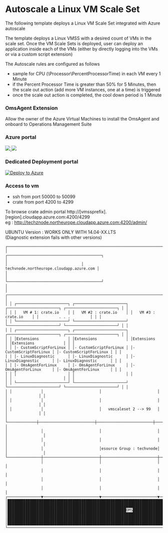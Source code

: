 
# Autoscale a Linux VM Scale Set  

The following template deploys a Linux VM Scale Set integrated with Azure autoscale  

The template deploys a Linux VMSS with a desired count of VMs in the scale set. Once the VM Scale Sets is deployed, user can deploy an application inside each of the VMs (either by directly logging into the VMs or via a custom script extension)  

The Autoscale rules are configured as follows  
- sample for CPU (\\Processor\\PercentProcessorTime) in each VM every 1 Minute  
- if the Percent Processor Time is greater than 50% for 5 Minutes, then the scale out action (add more VM instances, one at a time) is triggered
- once the scale out action is completed, the cool down period is 1 Minute  


### OmsAgent Extension 

Allow the owner of the Azure Virtual Machines to install the OmsAgent and onboard to Operations Management Suite

### Azure portal  

<a href="https://portal.azure.com/#create/Microsoft.Template/uri/https%3A%2F%2Fraw.githubusercontent.com%2Fherveleclerc%2FTechDaysCampDemo%2Fmaster%2Fubuntu-vmss%2Fazuredeploy.json" target="_blank">
    <img src="http://azuredeploy.net/deploybutton.png"/>
</a>
<a href="http://armviz.io/#/?load=https%3A%2F%2Fraw.githubusercontent.com%2Fherveleclerc%2FTechDaysCampDemo%2Fmaster%2Fubuntu-vmss%2Fazuredeploy.json" target="_blank">
    <img src="http://armviz.io/visualizebutton.png"/>
</a>


### Dedicated Deployment portal  

[![Deploy to Azure](http://azuredeploy.net/deploybutton.png)](https://azuredeploy.net/)  


### Access to vm
- ssh   from port 50000 to 50099  
- crate from port 4200  to 4299  

To browse crate admin portal http://[vmssprefix].[region].cloudapp.azure.com:4200/4299  
eg :  http://techznode.northeurope.cloudapp.azure.com:4200/admin/  

UBUNTU Version  : WORKS ONLY WITH 14.04-XX.LTS  
(Diagnostic extension fails with other versions)


    ┌─────────────────────────────────────────────────────────────────────────────────────────────────────────────┐
    │                                 ┌──────────────────────────────────────────┐                                │
    │                                 │ techvnode.northeurope.cloudapp.azure.com │                                │
    │                                 └──────────────────────────────────────────┘                                │
    │ ┌─────────────────────────────────────────────────────────────────────────────────────────────────────────┐ │
    │ │ ┌───────────────────────┐ ┌───────────────────────┐ ┌───────────────────────┐ ┌───────────────────────┐ │ │
    │ │ │   VM # 1: crate.io    │ │   VM #2 : crate.io    │ │   VM #3 : crate.io    │ │         . . .         │ │ │
    │ │ └───────────────────────┘ └───────────────────────┘ └───────────────────────┘ └───────────────────────┘ │ │
    │ │ ┌───────────────────────┐ ┌───────────────────────┐ ┌───────────────────────┐ ┌───────────────────────┐ │ │
    │ │ │Extensions             │ │Extensions             │ │Extensions             │ │Extensions             │ │ │
    │ │ │- CustomScriptForLinux │ │- CustomScriptForLinux │ │- CustomScriptForLinux │ │- CustomScriptForLinux │ │ │
    │ │ │- LinuxDiagnostic      │ │- LinuxDiagnostic      │ │- LinuxDiagnostic      │ │- LinuxDiagnostic      │ │ │
    │ │ │- OmsAgentForLinux     │ │- OmsAgentForLinux     │ │- OmsAgentForLinux     │ │- OmsAgentForLinux     │ │ │
    │ │ │                       │ │                       │ │                       │ │                       │ │ │
    │ │ └───────────────────────┘ └───────────────────────┘ └───────────────────────┘ └───────────────────────┘ │ │
    │ │             │                         │                         │                        │              │ │
    │ │             │                         │                         │                        │              │ │
    │ │             │                         │   vmscaleset 2 --> 99   │                        │              │ │
    │ └─────────────┼─────────────────────────┼─────────────────────────┼────────────────────────┼──────────────┘ │
    │               │                         │                         │                        │                │
    │               │                         │                         │                        │                │
    │               │                         │esource Group : techvnode│                        │                │
    └───────────────┼─────────────────────────┼─────────────────────────┼────────────────────────┼────────────────┘
                    │                         │                         │                        │                 
                    │                         │                         │                        │                 
                    │                         │                         │                        │                 
                    │                         │                         │                        │                 
    ┌───────────────▼─────────────────────────▼─────────────────────────▼────────────────────────▼────────────────┐
    │█████████████████████████████████████████████████████████████████████████████████████████████████████████████│
    │█████████████████████████████████████████████████████████████████████████████████████████████████████████████│
    │█████████████████████████████████████████████████████OMS█████████████████████████████████████████████████████│
    │█████████████████████████████████████████████████████████████████████████████████████████████████████████████│
    │█████████████████████████████████████████████████████████████████████████████████████████████████████████████│
    │█████████████████████████████████████████████████████████████████████████████████████████████████████████████│
    └─────────────────────────────────────────────────────────────────────────────────────────────────────────────┘
